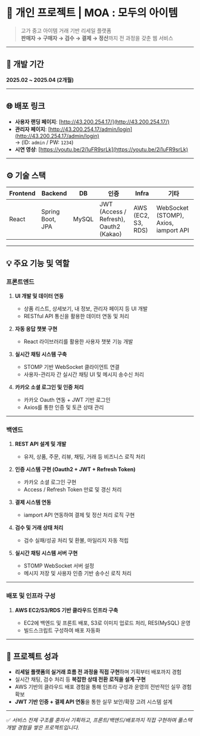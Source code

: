 # 📝 개인 프로젝트 | MOA : 모두의 아이템

> 고가 중고 아이템 거래 기반 리세일 플랫폼  
> **판매자 → 구매자 → 검수 → 결제 → 정산**까지 전 과정을 갖춘 웹 서비스

---

## 📅 개발 기간
**2025.02 ~ 2025.04 (2개월)**

---

## 🌐 배포 링크

-  **사용자 랜딩 페이지**: [http://43.200.254.17/](http://43.200.254.17/)
-  **관리자 페이지**: [http://43.200.254.17/admin/login](http://43.200.254.17/admin/login)  
  → (ID: `admin` / PW: `1234`)
-  **시연 영상**: [https://youtu.be/2i1uFR9srLk](https://youtu.be/2i1uFR9srLk)

---

## ⚙️ 기술 스택

| Frontend | Backend | DB | 인증 | Infra | 기타 |
|----------|---------|----|------|-------|------|
| React    | Spring Boot, JPA | MySQL | JWT (Access / Refresh), Oauth2 (Kakao) | AWS (EC2, S3, RDS) | WebSocket (STOMP), Axios, iamport API |

---

## 💡 주요 기능 및 역할

### 프론트엔드

1. **UI 개발 및 데이터 연동**
   - 상품 리스트, 상세보기, 내 정보, 관리자 페이지 등 UI 개발
   - RESTful API 통신을 활용한 데이터 연동 및 처리

2. **자동 응답 챗봇 구현**
   - React 라이브러리를 활용한 사용자 챗봇 기능 개발

3. **실시간 채팅 시스템 구축**
   - STOMP 기반 WebSocket 클라이언트 연결
   - 사용자-관리자 간 실시간 채팅 UI 및 메시지 송수신 처리

4. **카카오 소셜 로그인 및 인증 처리**
   - 카카오 Oauth 연동 + JWT 기반 로그인
   - Axios를 통한 인증 및 토큰 상태 관리

---

### 백엔드

1. **REST API 설계 및 개발**
   - 유저, 상품, 주문, 리뷰, 채팅, 거래 등 비즈니스 로직 처리

2. **인증 시스템 구현 (Oauth2 + JWT + Refresh Token)**
   - 카카오 소셜 로그인 구현
   - Access / Refresh Token 만료 및 갱신 처리

3. **결제 시스템 연동**
   - iamport API 연동하여 결제 및 정산 처리 로직 구현

4. **검수 및 거래 상태 처리**
   - 검수 실패/성공 처리 및 환불, 마일리지 자동 적립

5. **실시간 채팅 시스템 서버 구현**
   - STOMP WebSocket 서버 설정
   - 메시지 저장 및 사용자 인증 기반 송수신 로직 처리

---

### 배포 및 인프라 구성

1. **AWS EC2/S3/RDS 기반 클라우드 인프라 구축**
   
   - EC2에 백엔드 및 프론트 배포, S3로 이미지 업로드 처리, RES(MySQL) 운영
   - 빌드스크립트 구성하여 배포 자동화

---

## 🚀 프로젝트 성과

- **리세일 플랫폼의 실거래 흐름 전 과정을 직접 구현**하며 기획부터 배포까지 경험
- 실시간 채팅, 검수 처리 등 **복잡한 상태 전환 로직을 설계·구현**
- AWS 기반의 클라우드 배포 경험을 통해 인프라 구성과 운영의 전반적인 실무 경험 확보
- **JWT 기반 인증 + 결제 API 연동**을 통한 실무 보안/확장 고려 시스템 설계

---

✅ *서비스 전체 구조를 혼자서 기획하고, 프론트/백엔드/배포까지 직접 구현하며 풀스택 개발 경험을 쌓은 프로젝트입니다.*
